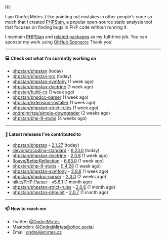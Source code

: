 Hi!

I am Ondřej Mirtes. I like pointing out mistakes in other people's code so much that I created [PHPStan](https://phpstan.org/), a popular open-source static analysis tool that focuses on finding bugs in PHP code without running it.

I maintain [PHPStan](https://github.com/phpstan/phpstan) and [related packages](https://github.com/phpstan/) as my full-time job. You can sponsor my work using [GitHub Sponsors](https://github.com/sponsors/ondrejmirtes) Thank you!

---

#### 💻 Check out what I'm currently working on

- [phpstan/phpstan](https://github.com/phpstan/phpstan) (today)
- [phpstan/phpstan-src](https://github.com/phpstan/phpstan-src) (today)
- [phpstan/phpstan-symfony](https://github.com/phpstan/phpstan-symfony) (1 week ago)
- [phpstan/phpstan-doctrine](https://github.com/phpstan/phpstan-doctrine) (1 week ago)
- [phpstan/build-cs](https://github.com/phpstan/build-cs) (1 week ago)
- [phpstan/phpdoc-parser](https://github.com/phpstan/phpdoc-parser) (1 week ago)
- [phpstan/extension-installer](https://github.com/phpstan/extension-installer) (1 week ago)
- [phpstan/phpstan-strict-rules](https://github.com/phpstan/phpstan-strict-rules) (1 week ago)
- [ondrejmirtes/simple-downgrader](https://github.com/ondrejmirtes/simple-downgrader) (2 weeks ago)
- [phpstan/php-8-stubs](https://github.com/phpstan/php-8-stubs) (4 weeks ago)

---

#### 🔭 Latest releases I've contributed to

- [phpstan/phpstan](https://github.com/phpstan/phpstan) - [2.1.27](https://github.com/phpstan/phpstan/releases/tag/2.1.27) (today)
- [slevomat/coding-standard](https://github.com/slevomat/coding-standard) - [8.23.0](https://github.com/slevomat/coding-standard/releases/tag/8.23.0) (today)
- [phpstan/phpstan-doctrine](https://github.com/phpstan/phpstan-doctrine) - [2.0.6](https://github.com/phpstan/phpstan-doctrine/releases/tag/2.0.6) (1 week ago)
- [Roave/BetterReflection](https://github.com/Roave/BetterReflection) - [6.63.0](https://github.com/Roave/BetterReflection/releases/tag/6.63.0) (1 week ago)
- [phpstan/php-8-stubs](https://github.com/phpstan/php-8-stubs) - [0.4.28](https://github.com/phpstan/php-8-stubs/releases/tag/0.4.28) (1 week ago)
- [phpstan/phpstan-symfony](https://github.com/phpstan/phpstan-symfony) - [2.0.8](https://github.com/phpstan/phpstan-symfony/releases/tag/2.0.8) (1 week ago)
- [phpstan/phpdoc-parser](https://github.com/phpstan/phpdoc-parser) - [2.3.0](https://github.com/phpstan/phpdoc-parser/releases/tag/2.3.0) (2 weeks ago)
- [nikic/PHP-Parser](https://github.com/nikic/PHP-Parser) - [v5.6.1](https://github.com/nikic/PHP-Parser/releases/tag/v5.6.1) (1 month ago)
- [phpstan/phpstan-strict-rules](https://github.com/phpstan/phpstan-strict-rules) - [2.0.6](https://github.com/phpstan/phpstan-strict-rules/releases/tag/2.0.6) (1 month ago)
- [phpstan/phpstan-phpunit](https://github.com/phpstan/phpstan-phpunit) - [2.0.7](https://github.com/phpstan/phpstan-phpunit/releases/tag/2.0.7) (1 month ago)

---

#### 📫 How to reach me

- Twitter: [@OndrejMirtes](https://twitter.com/ondrejmirtes)
- Mastodon: [@OndrejMirtes@phpc.social](https://phpc.social/@OndrejMirtes)
- Email: [ondrej@mirtes.cz](mailto:ondrej@mirtes.cz)
